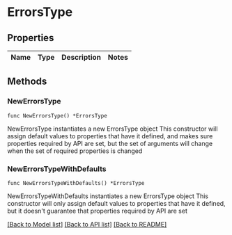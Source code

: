 # ErrorsType

## Properties

Name | Type | Description | Notes
------------ | ------------- | ------------- | -------------

## Methods

### NewErrorsType

`func NewErrorsType() *ErrorsType`

NewErrorsType instantiates a new ErrorsType object
This constructor will assign default values to properties that have it defined,
and makes sure properties required by API are set, but the set of arguments
will change when the set of required properties is changed

### NewErrorsTypeWithDefaults

`func NewErrorsTypeWithDefaults() *ErrorsType`

NewErrorsTypeWithDefaults instantiates a new ErrorsType object
This constructor will only assign default values to properties that have it defined,
but it doesn't guarantee that properties required by API are set


[[Back to Model list]](../README.md#documentation-for-models) [[Back to API list]](../README.md#documentation-for-api-endpoints) [[Back to README]](../README.md)


